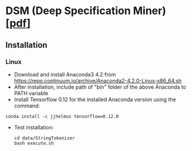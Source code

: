# DSM (Deep Specification Miner) [[pdf](https://github.com/lebuitienduy/DSM/blob/master/paper/DSM.pdf)]
## Installation
### Linux

- Download and install Anaconda3 4.2 from https://repo.continuum.io/archive/Anaconda2-4.2.0-Linux-x86_64.sh
- After installation, include path of "bin" folder of the above Anaconda to PATH variable
- Install Tensorflow 0.12 for the installed Anaconda version using the command: 
```
conda install -c jjhelmus tensorflow=0.12.0
```
- Test installation:
  ```
  cd data/StringTokenizer
  bash execute.sh
```
